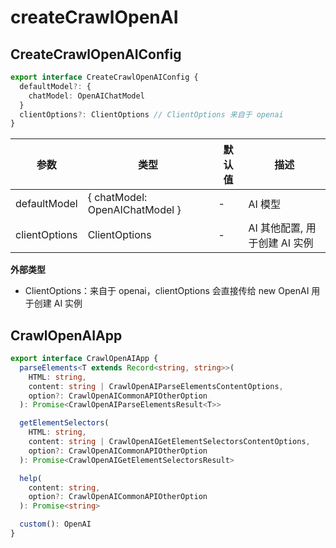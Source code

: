 # createCrawlOpenAI

## CreateCrawlOpenAIConfig

```ts
export interface CreateCrawlOpenAIConfig {
  defaultModel?: {
    chatModel: OpenAIChatModel
  }
  clientOptions?: ClientOptions // ClientOptions 来自于 openai
}
```

| 参数          | 类型                           | 默认值 | 描述                          |
| ------------- | ------------------------------ | ------ | ----------------------------- |
| defaultModel  | { chatModel: OpenAIChatModel } | -      | AI 模型                       |
| clientOptions | ClientOptions                  | -      | AI 其他配置, 用于创建 AI 实例 |

**外部类型**

- ClientOptions：来自于 openai，clientOptions 会直接传给 new OpenAI 用于创建 AI 实例

## CrawlOpenAIApp

```ts
export interface CrawlOpenAIApp {
  parseElements<T extends Record<string, string>>(
    HTML: string,
    content: string | CrawlOpenAIParseElementsContentOptions,
    option?: CrawlOpenAICommonAPIOtherOption
  ): Promise<CrawlOpenAIParseElementsResult<T>>

  getElementSelectors(
    HTML: string,
    content: string | CrawlOpenAIGetElementSelectorsContentOptions,
    option?: CrawlOpenAICommonAPIOtherOption
  ): Promise<CrawlOpenAIGetElementSelectorsResult>

  help(
    content: string,
    option?: CrawlOpenAICommonAPIOtherOption
  ): Promise<string>

  custom(): OpenAI
}
```
